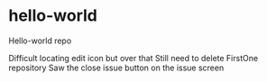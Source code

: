 hello-world
===========

Hello-world repo 

Difficult locating edit icon but over that 
Still need to delete FirstOne repository
Saw the close issue button on the issue screen

